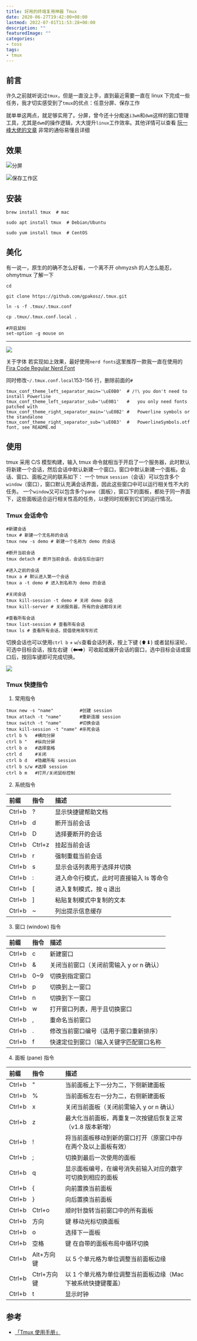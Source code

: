 ```yaml
---
title: 好用的终端复用神器 Tmux
date: 2020-06-27T19:42:00+08:00
lastmod: 2022-07-01T11:53:28+08:00
description: ""
featuredImage: ""
categories:
- toss
tags:
- tmux
---
```


## 前言

许久之前就听说过`tmux`，但是一直没上手，直到最近需要一直在 linux 下完成一些任务，我才切实感受到了`tmux`的优点：任意分屏、保存工作

就单单这两点，就足够实用了。分屏，曾今还十分痴迷`i3wm`和`dwm`这样的窗口管理工具，尤其是`dwm`的操作逻辑，大大提升`linux`工作效率。其他详情可以查看 [阮一峰大佬的文章](http://www.ruanyifeng.com/blog/2019/10/tmux.html) 非常的通俗易懂且详细

## 效果

![分屏](https://cdn.zggsong.cn/2020/06/28/e788a9d863b3f.gif)

![保存工作区](https://cdn.zggsong.cn/2020/06/28/c3bb07f43d184.gif)

## 安装
```
brew install tmux  # mac

sudo apt install tmux  # Debian/Ubuntu

sudo yum install tmux  # CentOS

```

## 美化

有一说一，原生的的确不怎么好看，一个离不开 ohmyzsh 的人怎么能忍，ohmytmux 了解一下

```shell
cd

git clone https://github.com/gpakosz/.tmux.git

ln -s -f .tmux/.tmux.conf

cp .tmux/.tmux.conf.local .

#开启鼠标
set-option -g mouse on
```
---

![](https://cdn.zggsong.cn/2020/06/28/5547af52c7a8c.png!webp)

关于字体 若实现如上效果，最好使用`nerd fonts`这里推荐一款我一直在使用的 
[Fira Code Regular Nerd Font](https://github.com/ZGGSONG/vim/raw/master/Fira%20Code%20Regular%20Nerd%20Font%20Complete.ttf")

同时修改`~/.tmux.conf.local`153-156 行，删除前面的`#`
```
tmux_conf_theme_left_separator_main='\uE0B0'  # /!\ you don't need to install Powerline
tmux_conf_theme_left_separator_sub='\uE0B1'   #   you only need fonts patched with
tmux_conf_theme_right_separator_main='\uE0B2' #   Powerline symbols or the standalone
tmux_conf_theme_right_separator_sub='\uE0B3'  #   PowerlineSymbols.otf font, see README.md
```

## 使用

tmux 采用 C/S 模型构建，输入 tmux 命令就相当于开启了一个服务器，此时默认将新建一个会话，然后会话中默认新建一个窗口，窗口中默认新建一个面板。会话、窗口、面板之间的联系如下：
一个 tmux `session`（会话）可以包含多个`window`（窗口），窗口默认充满会话界面，因此这些窗口中可以运行相关性不大的任务。
一个`window`又可以包含多个`pane`（面板），窗口下的面板，都处于同一界面下，这些面板适合运行相关性高的任务，以便同时观察到它们的运行情况。

### Tmux 会话命令
```
#新建会话
tmux # 新建一个无名称的会话
tmux new -s demo # 新建一个名称为 demo 的会话

#断开当前会话
tmux detach # 断开当前会话，会话在后台运行

#进入之前的会话
tmux a # 默认进入第一个会话
tmux a -t demo # 进入到名称为 demo 的会话

#关闭会话
tmux kill-session -t demo # 关闭 demo 会话
tmux kill-server # 关闭服务器，所有的会话都将关闭

#查看所有会话
tmux list-session # 查看所有会话
tmux ls # 查看所有会话，提倡使用简写形式
```
切换会话也可以使用`ctrl b` + `w`/`s`查看会话列表，按上下键 (⬆︎⬇︎) 或者鼠标滚轮，可选中目标会话，按左右键（⬅➡）可收起或展开会话的窗口，选中目标会话或窗口后，按回车键即可完成切换。

![](https://cdn.zggsong.cn/2020/06/28/11604eef85606.png!webp)

### Tmux 快捷指令

1. 常用指令

```shell
tmux new -s "name"          #创建 session
tmux attach -t "name"       #重新连接 session
tmux switch -t "name"       #切换会话
tmux kill-session -t "name" #杀死会话
ctrl b %   #横向分屏
ctrl b "   #纵向分屏
ctrl b o   #选择窗格
ctrl d     #关闭
ctrl b d   #隐藏所有 session
ctrl b s/w #选择 session
ctrl b m   #打开/关闭鼠标控制
```

2. 系统指令

| 前缀 | 指令 | 描述 |
|  :--- |  :--- |  :--- |
Ctrl+b | ? | 显示快捷键帮助文档
Ctrl+b | d | 断开当前会话
Ctrl+b | D | 选择要断开的会话
Ctrl+b | Ctrl+z | 挂起当前会话
Ctrl+b | r | 强制重载当前会话
Ctrl+b | s | 显示会话列表用于选择并切换
Ctrl+b | : | 进入命令行模式，此时可直接输入 ls 等命令
Ctrl+b | [ | 进入复制模式，按 q 退出
Ctrl+b | ] | 粘贴复制模式中复制的文本
Ctrl+b | ~ | 列出提示信息缓存

3. 窗口 (window) 指令

|前缀	|   指令	|   描述|
|  :--- |  :--- |  :--- |
Ctrl+b	|   c	|   新建窗口
Ctrl+b	|   &	|   关闭当前窗口（关闭前需输入 y or n 确认）
Ctrl+b	|   0~9	|   切换到指定窗口
Ctrl+b	|   p	|   切换到上一窗口
Ctrl+b	|   n	|   切换到下一窗口
Ctrl+b	|   w	|   打开窗口列表，用于且切换窗口
Ctrl+b	|   ,	|   重命名当前窗口
Ctrl+b	|   .	|   修改当前窗口编号（适用于窗口重新排序）
Ctrl+b	|   f	|   快速定位到窗口（输入关键字匹配窗口名称

4. 面板 (pane) 指令

|前缀	|   指令	|   描述|
|  :--- |  :--- |  :--- |
Ctrl+b	|   "	|   当前面板上下一分为二，下侧新建面板
Ctrl+b	|   %	|   当前面板左右一分为二，右侧新建面板
Ctrl+b	|   x	|   关闭当前面板（关闭前需输入 y or n 确认）
Ctrl+b	|   z	|   最大化当前面板，再重复一次按键后恢复正常（v1.8 版本新增）
Ctrl+b	|   !	|   将当前面板移动到新的窗口打开（原窗口中存在两个及以上面板有效）
Ctrl+b	|   ;	|   切换到最后一次使用的面板
Ctrl+b	|   q	|   显示面板编号，在编号消失前输入对应的数字可切换到相应的面板
Ctrl+b	|   {	|   向前置换当前面板
Ctrl+b	|   }	|   向后置换当前面板
Ctrl+b	|   Ctrl+o	|   顺时针旋转当前窗口中的所有面板
Ctrl+b	|   方向|   键	移动光标切换面板
Ctrl+b	|   o	|   选择下一面板
Ctrl+b	|   空格|   键	在自带的面板布局中循环切换
Ctrl+b	|   Alt+方向键	|   以 5 个单元格为单位调整当前面板边缘
Ctrl+b	|   Ctrl+方向键	|   以 1 个单元格为单位调整当前面板边缘（Mac 下被系统快捷键覆盖）
Ctrl+b	|   t	|   显示时钟

## 参考

- [「Tmux 使用手册」](http://louiszhai.github.io/2017/09/30/tmux/)
